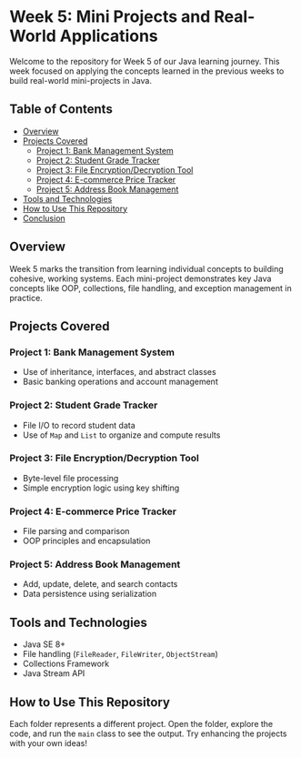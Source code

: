 # Week 5: Mini Projects and Real-World Applications

Welcome to the repository for Week 5 of our Java learning journey. This week focused on applying the concepts learned in the previous weeks to build real-world mini-projects in Java.

## Table of Contents

- [Overview](#overview)
- [Projects Covered](#projects-covered)
  - [Project 1: Bank Management System](#project-1-bank-management-system)
  - [Project 2: Student Grade Tracker](#project-2-student-grade-tracker)
  - [Project 3: File Encryption/Decryption Tool](#project-3-file-encryptiondecryption-tool)
  - [Project 4: E-commerce Price Tracker](#project-4-e-commerce-price-tracker)
  - [Project 5: Address Book Management](#project-5-address-book-management)
- [Tools and Technologies](#tools-and-technologies)
- [How to Use This Repository](#how-to-use-this-repository)
- [Conclusion](#conclusion)

## Overview

Week 5 marks the transition from learning individual concepts to building cohesive, working systems. Each mini-project demonstrates key Java concepts like OOP, collections, file handling, and exception management in practice.

## Projects Covered

### Project 1: Bank Management System
- Use of inheritance, interfaces, and abstract classes
- Basic banking operations and account management

### Project 2: Student Grade Tracker
- File I/O to record student data
- Use of `Map` and `List` to organize and compute results

### Project 3: File Encryption/Decryption Tool
- Byte-level file processing
- Simple encryption logic using key shifting

### Project 4: E-commerce Price Tracker
- File parsing and comparison
- OOP principles and encapsulation

### Project 5: Address Book Management
- Add, update, delete, and search contacts
- Data persistence using serialization

## Tools and Technologies
- Java SE 8+
- File handling (`FileReader`, `FileWriter`, `ObjectStream`)
- Collections Framework
- Java Stream API

## How to Use This Repository
Each folder represents a different project. Open the folder, explore the code, and run the `main` class to see the output. Try enhancing the projects with your own ideas!
